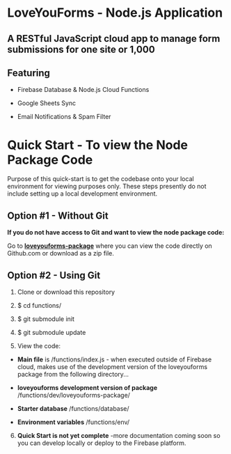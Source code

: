# LoveYouForms - Node.js Application

## A RESTful JavaScript cloud app to manage form submissions for one site or 1,000

## Featuring

* Firebase Database & Node.js Cloud Functions

* Google Sheets Sync

* Email Notifications & Spam Filter

# Quick Start - To view the Node Package Code

Purpose of this quick-start is to get the codebase onto your local environment for viewing purposes only. These steps presently do not include setting up a local development environment.

## Option #1 - Without Git
**If you do not have access to Git and want to view the node package code:**

Go to **<a href="https://github.com/LoveYouFyi/loveyouforms-package">loveyouforms-package</a>** where you can view the code directly on Github.com or download as a zip file.

## Option #2 - Using Git

1. Clone or download this repository

2. $ cd functions/

3. $ git submodule init

4. $ git submodule update

5. View the code:

  * **Main file** is /functions/index.js - when executed outside of Firebase cloud, makes use of the development version of the loveyouforms package from the following directory...

  * **loveyouforms development version of package** /functions/dev/loveyouforms-package/

  * **Starter database** /functions/database/

  * **Environment variables** /functions/env/

6. **Quick Start is not yet complete** -more documentation coming soon so you can develop locally or deploy to the Firebase platform.
